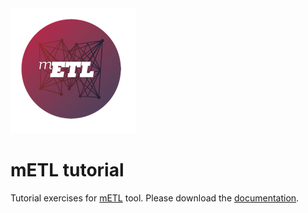<img src="mETL.png" width="200">

# mETL tutorial

Tutorial exercises for [mETL](https://github.com/ceumicrodata/mETL) tool. Please download the [documentation](https://github.com/ceumicrodata/mETL/blob/master/docs/metl.pdf?raw=true).

